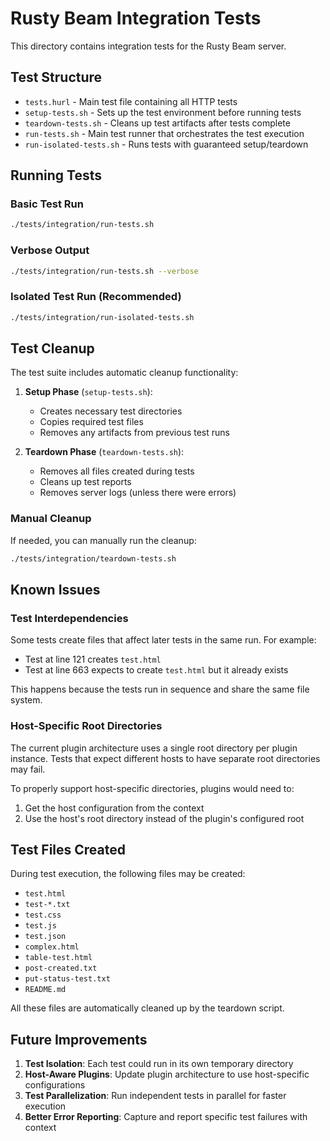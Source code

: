 # Rusty Beam Integration Tests

This directory contains integration tests for the Rusty Beam server.

## Test Structure

- `tests.hurl` - Main test file containing all HTTP tests
- `setup-tests.sh` - Sets up the test environment before running tests
- `teardown-tests.sh` - Cleans up test artifacts after tests complete
- `run-tests.sh` - Main test runner that orchestrates the test execution
- `run-isolated-tests.sh` - Runs tests with guaranteed setup/teardown

## Running Tests

### Basic Test Run
```bash
./tests/integration/run-tests.sh
```

### Verbose Output
```bash
./tests/integration/run-tests.sh --verbose
```

### Isolated Test Run (Recommended)
```bash
./tests/integration/run-isolated-tests.sh
```

## Test Cleanup

The test suite includes automatic cleanup functionality:

1. **Setup Phase** (`setup-tests.sh`):
   - Creates necessary test directories
   - Copies required test files
   - Removes any artifacts from previous test runs

2. **Teardown Phase** (`teardown-tests.sh`):
   - Removes all files created during tests
   - Cleans up test reports
   - Removes server logs (unless there were errors)

### Manual Cleanup
If needed, you can manually run the cleanup:
```bash
./tests/integration/teardown-tests.sh
```

## Known Issues

### Test Interdependencies
Some tests create files that affect later tests in the same run. For example:
- Test at line 121 creates `test.html`
- Test at line 663 expects to create `test.html` but it already exists

This happens because the tests run in sequence and share the same file system.

### Host-Specific Root Directories
The current plugin architecture uses a single root directory per plugin instance.
Tests that expect different hosts to have separate root directories may fail.

To properly support host-specific directories, plugins would need to:
1. Get the host configuration from the context
2. Use the host's root directory instead of the plugin's configured root

## Test Files Created

During test execution, the following files may be created:
- `test.html`
- `test-*.txt`
- `test.css`
- `test.js`
- `test.json`
- `complex.html`
- `table-test.html`
- `post-created.txt`
- `put-status-test.txt`
- `README.md`

All these files are automatically cleaned up by the teardown script.

## Future Improvements

1. **Test Isolation**: Each test could run in its own temporary directory
2. **Host-Aware Plugins**: Update plugin architecture to use host-specific configurations
3. **Test Parallelization**: Run independent tests in parallel for faster execution
4. **Better Error Reporting**: Capture and report specific test failures with context